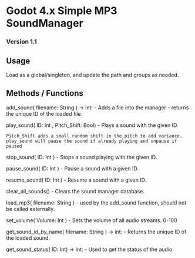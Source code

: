 # Godot 4.x Simple MP3 SoundManager
### Version 1.1

## Usage

Load as a global/singleton, and update the path and groups as needed.

## Methods / Functions

add_sound( filename: String ) -> int: - Adds a file into the manager - returns the unique ID of the loaded file.

play_sound( ID: Int , Pitch_Shift: Bool) - Plays a sound with the given ID.
  
    Pitch_Shift adds a small random shift in the pitch to add variance.
    play_sound will pause the sound if already playing and unpause if paused

stop_sound( ID: Int  ) - Stops a sound playing with the given ID.

pause_sound( ID: Int ) - Pause a sound with a given ID.

resume_sound( ID: Int ) - Resume a sound with a given ID.

clear_all_sounds() - Clears the sound manager database.

load_mp3( filename: String ) - used by the add_sound function, should not be called externally.

set_volume( Volume: Int ) - Sets the volume of all audio streams. 0-100

get_sound_id_by_name( filename: String ) -> int: - Returns the unique ID of the loaded sound.

get_sound_status( ID: Int) -> Int: - Used to get the status of the audio stream.

    0 = Stopped
    1 = Playing
    2 = Paused


## Notes

Loaded sounds are persistant across scenes when changed.
